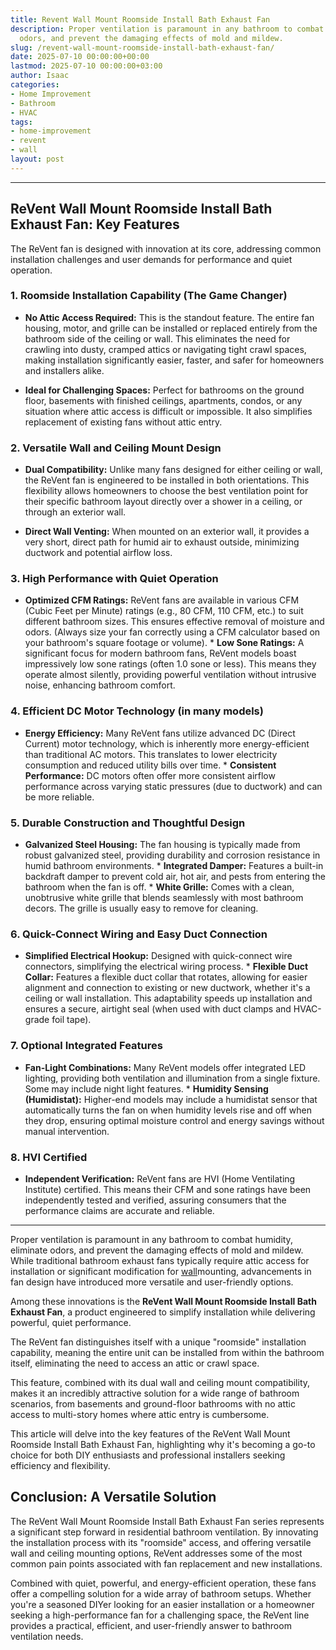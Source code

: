 ```yaml
---
title: Revent Wall Mount Roomside Install Bath Exhaust Fan
description: Proper ventilation is paramount in any bathroom to combat humidity, eliminate
  odors, and prevent the damaging effects of mold and mildew.
slug: /revent-wall-mount-roomside-install-bath-exhaust-fan/
date: 2025-07-10 00:00:00+00:00
lastmod: 2025-07-10 00:00:00+03:00
author: Isaac
categories:
- Home Improvement
- Bathroom
- HVAC
tags:
- home-improvement
- revent
- wall
layout: post
---
```

---

## ReVent Wall Mount Roomside Install Bath Exhaust Fan: Key Features
The ReVent fan is designed with innovation at its core, addressing common installation challenges and user demands for performance and quiet operation.

### 1. Roomside Installation Capability (The Game Changer)

* **No Attic Access Required:** This is the standout feature. The entire fan housing, motor, and grille can be installed or replaced entirely from the bathroom side of the ceiling or wall. This eliminates the need for crawling into dusty, cramped attics or navigating tight crawl spaces, making installation significantly easier, faster, and safer for homeowners and installers alike.

* **Ideal for Challenging Spaces:** Perfect for bathrooms on the ground floor, basements with finished ceilings, apartments, condos, or any situation where attic access is difficult or impossible. It also simplifies replacement of existing fans without attic entry.

### 2. Versatile Wall and Ceiling Mount Design

* **Dual Compatibility:** Unlike many fans designed for either ceiling or wall, the ReVent fan is engineered to be installed in both orientations. This flexibility allows homeowners to choose the best ventilation point for their specific bathroom layout  directly over a shower in a ceiling, or through an exterior wall.

* **Direct Wall Venting:** When mounted on an exterior wall, it provides a very short, direct path for humid air to exhaust outside, minimizing ductwork and potential airflow loss.

### 3. High Performance with Quiet Operation

* **Optimized CFM Ratings:** ReVent fans are available in various CFM (Cubic Feet per Minute) ratings (e.g., 80 CFM, 110 CFM, etc.) to suit different bathroom sizes. This ensures effective removal of moisture and odors. (Always size your fan correctly using a CFM calculator based on your bathroom's square footage or volume). * **Low Sone Ratings:** A significant focus for modern bathroom fans, ReVent models boast impressively low sone ratings (often 1.0 sone or less).
This means they operate almost silently, providing powerful ventilation without intrusive noise, enhancing bathroom comfort.

### 4. Efficient DC Motor Technology (in many models)

* **Energy Efficiency:** Many ReVent fans utilize advanced DC (Direct Current) motor technology, which is inherently more energy-efficient than traditional AC motors. This translates to lower electricity consumption and reduced utility bills over time. * **Consistent Performance:** DC motors often offer more consistent airflow performance across varying static pressures (due to ductwork) and can be more reliable.

### 5. Durable Construction and Thoughtful Design

* **Galvanized Steel Housing:** The fan housing is typically made from robust galvanized steel, providing durability and corrosion resistance in humid bathroom environments. * **Integrated Damper:** Features a built-in backdraft damper to prevent cold air, hot air, and pests from entering the bathroom when the fan is off. * **White Grille:** Comes with a clean, unobtrusive white grille that blends seamlessly with most bathroom decors. The grille is usually easy to remove for cleaning.

### 6. Quick-Connect Wiring and Easy Duct Connection

* **Simplified Electrical Hookup:** Designed with quick-connect wire connectors, simplifying the electrical wiring process. * **Flexible Duct Collar:** Features a flexible duct collar that rotates, allowing for easier alignment and connection to existing or new ductwork, whether it's a ceiling or wall installation. This adaptability speeds up installation and ensures a secure, airtight seal (when used with duct clamps and HVAC-grade foil tape).

### 7. Optional Integrated Features

* **Fan-Light Combinations:** Many ReVent models offer integrated LED lighting, providing both ventilation and illumination from a single fixture. Some may include night light features. * **Humidity Sensing (Humidistat):** Higher-end models may include a humidistat sensor that automatically turns the fan on when humidity levels rise and off when they drop, ensuring optimal moisture control and energy savings without manual intervention.

### 8. HVI Certified

* **Independent Verification:** ReVent fans are HVI (Home Ventilating Institute) certified. This means their CFM and sone ratings have been independently tested and verified, assuring consumers that the performance claims are accurate and reliable.
---

Proper ventilation is paramount in any bathroom to combat humidity, eliminate odors, and prevent the damaging effects of mold and mildew. While traditional bathroom exhaust fans typically require attic access for installation or significant modification for [wall](https://pestpolicy.com/protecting-walls-from-pets/)mounting, advancements in fan design have introduced more versatile and user-friendly options.

Among these innovations is the **ReVent Wall Mount Roomside Install Bath Exhaust Fan**, a product engineered to simplify installation while delivering powerful, quiet performance.

The ReVent fan distinguishes itself with a unique "roomside" installation capability, meaning the entire unit can be installed from within the bathroom itself, eliminating the need to access an attic or crawl space.

This feature, combined with its dual wall and ceiling mount compatibility, makes it an incredibly attractive solution for a wide range of bathroom scenarios, from basements and ground-floor bathrooms with no attic access to multi-story homes where attic entry is cumbersome.

This article will delve into the key features of the ReVent Wall Mount Roomside Install Bath Exhaust Fan, highlighting why it's becoming a go-to choice for both DIY enthusiasts and professional installers seeking efficiency and flexibility.

##  Conclusion: A Versatile Solution

The ReVent Wall Mount Roomside Install Bath Exhaust Fan series represents a significant step forward in residential bathroom ventilation. By innovating the installation process with its "roomside" access, and offering versatile wall and ceiling mounting options, ReVent addresses some of the most common pain points associated with fan replacement and new installations.

Combined with quiet, powerful, and energy-efficient operation, these fans offer a compelling solution for a wide array of bathroom setups. Whether you're a seasoned DIYer looking for an easier installation or a homeowner seeking a high-performance fan for a challenging space, the ReVent line provides a practical, efficient, and user-friendly answer to bathroom ventilation needs.
